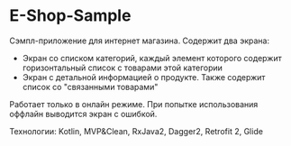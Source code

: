 # E-Shop-Sample
Сэмпл-приложение для интернет магазина. Содержит два экрана:
- Экран со списком категорий, каждый элемент которого содержит горизонтальный список с товарами этой категории
- Экран с детальной информацией о продукте. Также содержит список со "связанными товарами"

Работает только в онлайн режиме. При попытке использования оффлайн выводится экран с ошибкой.

Технологии: Kotlin, MVP&Clean, RxJava2, Dagger2, Retrofit 2, Glide
